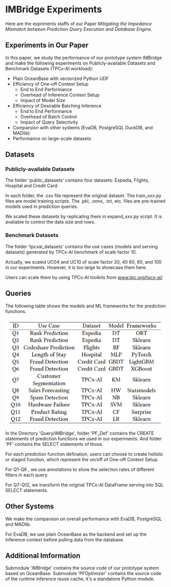 # IMBridge Experiments

Here are the expriments staffs of our Paper *Mitigating the Impedance Mismatch between Prediction Query Execution and Database Engine*.

## Experiments in Our Paper

In this paper, we study the performance of our prototype system IMBridge and make the following experiments on Publicly-available Datasets and Benchmark Datasets (TPCx-AI workload):
* Plain OceanBase with vectorized Python UDF
* Efficiency of One-off Context Setup
    * End to End Performance
    * Overhead of Inference Context Setup
    * Impact of Model Size
* Efficiency of Desirable Batching Inference
    * End to End Performance
    * Overhead of Batch Control
    * Impact of Query Selectivity
* Comparsion with other systems (EvaDB, PostgreSQL DuckDB, and MADlib)
* Performance on large-scale datasets

## Datasets

### Publicly-available Datasets

The folder 'public_datasets' contains four datasets: Expedia, Flights, Hospital and Credit Card.

In each folder, the .csv file represent the original dataset. The train_xxx.py files are model training scripts. The .pkl, .onnx, .txt, etc. files are pre-trained models used in prediction queries.

We scaled these datasets by replicating them in expand_xxx.py script. It is avaliable to control the data size and rows.

### Benchmark Datasets

The folder 'tpcxai_datasets' contains the use cases (models and serving datasets) generated by TPCx-AI benchmark of scale factor 10. 

Actually, we scaled UC04 and UC10 of scale factor 20, 40 60, 80, and 100 in our experiments. However, it is too large to showcase them here. 

Users can scale them by using TPCx-AI toolkits from www.tpc.org/tpcx-ai/

## Queries

The following table shows the models and ML frameworks for the prediction functions.

![Queries](./Standard_IMBridge_Queries.png)

In the Directory 'Query/IMBridge',  folder 'PF_Def' contains the CREATE statements of prediction functions we used in our experiments. And folder 'PF' contains the SELECT statements of those.

For each prediction function defination, users can choose to create holistic or staged function, which represent the on/off of One-off Context Setup.

For Q1-Q6 , we use annotations to show the selection rates of different filters in each query.

For Q7-Q12, we transform the original TPCx-AI DataFrame serving into SQL SELECT statements.

## Other Systems

We make the comparsion on overall performance with EvaDB, PostgreSQL and MADlib.

For EvaDB, we use plain OceanBase as the backend and set up the inference context before pulling data from the database.

## Additional Imformation

Submodule 'IMBridge' contains the source code of our prototype system based on OceanBase.
Submodule 'PFOptimizer' contains the source code of the runtime inference reuse cache, it's a standalone Python module.